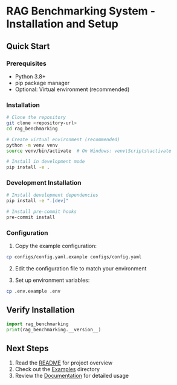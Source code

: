 # RAG Benchmarking System - Installation and Setup

## Quick Start

### Prerequisites

- Python 3.8+
- pip package manager
- Optional: Virtual environment (recommended)

### Installation

```bash
# Clone the repository
git clone <repository-url>
cd rag_benchmarking

# Create virtual environment (recommended)
python -m venv venv
source venv/bin/activate  # On Windows: venv\Scripts\activate

# Install in development mode
pip install -e .
```

### Development Installation

```bash
# Install development dependencies
pip install -e ".[dev]"

# Install pre-commit hooks
pre-commit install
```

### Configuration

1. Copy the example configuration:
```bash
cp configs/config.yaml.example configs/config.yaml
```

2. Edit the configuration file to match your environment

3. Set up environment variables:
```bash
cp .env.example .env
```

## Verify Installation

```python
import rag_benchmarking
print(rag_benchmarking.__version__)
```

## Next Steps

1. Read the [README](../README.md) for project overview
2. Check out the [Examples](../examples/) directory
3. Review the [Documentation](../docs/) for detailed usage